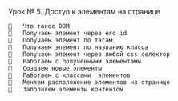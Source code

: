 Урок № 5.  Доступ к элементам на странице 
 
       Что такое DOM  
       Получаем элемент через его id  
       Получаем элемент по тэгам 
       Получаем элемент по названию класса 
       Получаем элемент через любой css селектор 
       Работаем с полученными элементами 
       Создаем новые элементы 
       Работаем с классами  элементов 
       Меняем расположение элементов на странице 
       Заполняем элементы контентом 
 
